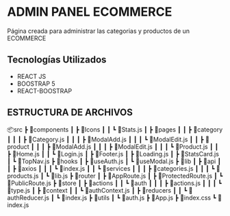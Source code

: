# ADMIN PANEL ECOMMERCE
Página creada para administrar las categorias y productos de un ECOMMERCE
## Tecnologías Utilizados 

 -  REACT JS
 -  BOOSTRAP 5
 -  REACT-BOOSTRAP

## ESTRUCTURA DE ARCHIVOS

📦src
 ┣ 📂components
 ┃ ┣ 📂Icons
 ┃ ┃ ┗ 📜Stats.js
 ┃ ┣ 📂pages
 ┃ ┃ ┣ 📂category
 ┃ ┃ ┃ ┣ 📜Category.js
 ┃ ┃ ┃ ┣ 📜ModalAdd.js
 ┃ ┃ ┃ ┗ 📜ModalEdit.js
 ┃ ┃ ┣ 📂product
 ┃ ┃ ┃ ┣ 📜ModalAdd.js
 ┃ ┃ ┃ ┣ 📜ModalEdit.js
 ┃ ┃ ┃ ┗ 📜Product.js
 ┃ ┃ ┣ 📜Home.js
 ┃ ┃ ┗ 📜Login.js
 ┃ ┣ 📜Footer.js
 ┃ ┣ 📜Loading.js
 ┃ ┣ 📜StatsCard.js
 ┃ ┗ 📜TopNav.js
 ┣ 📂hooks
 ┃ ┣ 📜useAuth.js
 ┃ ┗ 📜useModal.js
 ┣ 📂lib
 ┃ ┣ 📂api
 ┃ ┃ ┣ 📂axios
 ┃ ┃ ┃ ┗ 📜index.js
 ┃ ┃ ┗ 📂services
 ┃ ┃ ┃ ┣ 📜categories.js
 ┃ ┃ ┃ ┗ 📜products.js
 ┃ ┗ 📜lib.js
 ┣ 📂router
 ┃ ┣ 📜AppRoute.js
 ┃ ┣ 📜ProtectedRoute.js
 ┃ ┗ 📜PublicRoute.js
 ┣ 📂store
 ┃ ┣ 📂actions
 ┃ ┃ ┗ 📂auth
 ┃ ┃ ┃ ┣ 📜actions.js
 ┃ ┃ ┃ ┗ 📜type.js
 ┃ ┣ 📂context
 ┃ ┃ ┗ 📜authContext.js
 ┃ ┣ 📂reducers
 ┃ ┃ ┗ 📜authReducer.js
 ┃ ┗ 📜index.js
 ┣ 📂utils
 ┃ ┗ 📜auth.js
 ┣ 📜App.js
 ┣ 📜index.css
 ┗ 📜index.js


